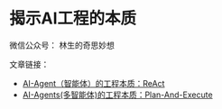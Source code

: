 # 揭示AI工程的本质

微信公众号： 林生的奇思妙想

文章链接：
- [AI-Agent（智能体）的工程本质：ReAct](https://mp.weixin.qq.com/s/C06MBO1ZTAMHzU7R2hn_ZA)
- [AI-Agents(多智能体)的工程本质：Plan-And-Execute](https://mp.weixin.qq.com/s/pf5iogX_8e76CByXvwVl_Q)


